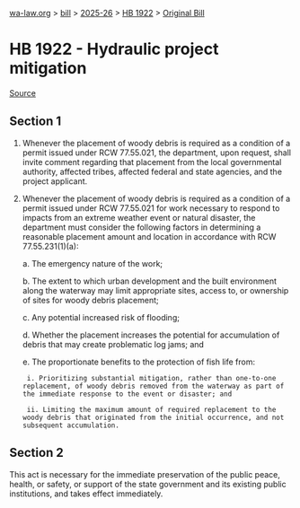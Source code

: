 [wa-law.org](/) > [bill](/bill/) > [2025-26](/bill/2025-26/) > [HB 1922](/bill/2025-26/hb/1922/) > [Original Bill](/bill/2025-26/hb/1922/1/)

# HB 1922 - Hydraulic project mitigation

[Source](http://lawfilesext.leg.wa.gov/biennium/2025-26/Pdf/Bills/House%20Bills/1922.pdf)

## Section 1
1. Whenever the placement of woody debris is required as a condition of a permit issued under RCW 77.55.021, the department, upon request, shall invite comment regarding that placement from the local governmental authority, affected tribes, affected federal and state agencies, and the project applicant.

2. Whenever the placement of woody debris is required as a condition of a permit issued under RCW 77.55.021 for work necessary to respond to impacts from an extreme weather event or natural disaster, the department must consider the following factors in determining a reasonable placement amount and location in accordance with RCW 77.55.231(1)(a):

    a. The emergency nature of the work;

    b. The extent to which urban development and the built environment along the waterway may limit appropriate sites, access to, or ownership of sites for woody debris placement;

    c. Any potential increased risk of flooding;

    d. Whether the placement increases the potential for accumulation of debris that may create problematic log jams; and

    e. The proportionate benefits to the protection of fish life from:

        i. Prioritizing substantial mitigation, rather than one-to-one replacement, of woody debris removed from the waterway as part of the immediate response to the event or disaster; and

        ii. Limiting the maximum amount of required replacement to the woody debris that originated from the initial occurrence, and not subsequent accumulation.

## Section 2
This act is necessary for the immediate preservation of the public peace, health, or safety, or support of the state government and its existing public institutions, and takes effect immediately.
